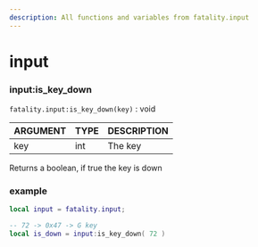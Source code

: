 ```yaml
---
description: All functions and variables from fatality.input
---
```


# input

### input:is\_key\_down

`fatality.input:is_key_down(key)` : void

| ARGUMENT | TYPE | DESCRIPTION |
| :--- | :--- | :--- |
| key | int | The key |

Returns a boolean, if true the key is down

### example

```lua
local input = fatality.input;

-- 72 -> 0x47 -> G key
local is_down = input:is_key_down( 72 )
```



